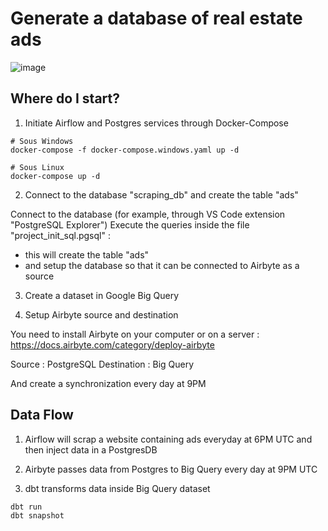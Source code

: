 # Generate a database of real estate ads

![image](https://github.com/chvalois/scraping/assets/32735527/e087ee8a-3d39-494a-a55e-ec54b6cdc8aa)

## Where do I start?

1. Initiate Airflow and Postgres services through Docker-Compose

```
# Sous Windows
docker-compose -f docker-compose.windows.yaml up -d

# Sous Linux
docker-compose up -d
```

2. Connect to the database "scraping_db" and create the table "ads"

Connect to the database (for example, through VS Code extension "PostgreSQL Explorer")
Execute the queries inside the file "project_init_sql.pgsql" : 
  - this will create the table "ads"
  - and setup the database so that it can be connected to Airbyte as a source

3. Create a dataset in Google Big Query

4. Setup Airbyte source and destination

You need to install Airbyte on your computer or on a server : 
https://docs.airbyte.com/category/deploy-airbyte

Source : PostgreSQL
Destination : Big Query

And create a synchronization every day at 9PM

## Data Flow

1. Airflow will scrap a website containing ads everyday at 6PM UTC and then inject data in a PostgresDB
 
2. Airbyte passes data from Postgres to Big Query every day at 9PM UTC

3. dbt transforms data inside Big Query dataset

```
dbt run
dbt snapshot
```
